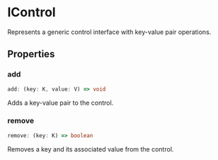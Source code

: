 # IControl

Represents a generic control interface with key-value pair operations.

## Properties

### add

```ts
add: (key: K, value: V) => void
```

Adds a key-value pair to the control.

### remove

```ts
remove: (key: K) => boolean
```

Removes a key and its associated value from the control.
